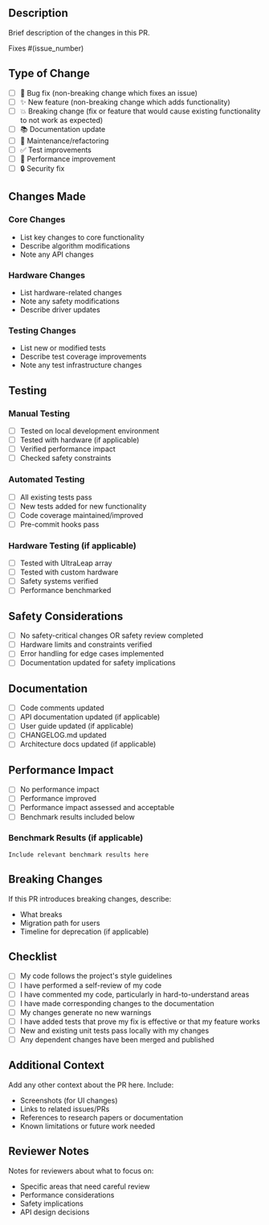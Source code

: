 ## Description

Brief description of the changes in this PR.

Fixes #(issue_number)

## Type of Change

- [ ] 🐛 Bug fix (non-breaking change which fixes an issue)
- [ ] ✨ New feature (non-breaking change which adds functionality)
- [ ] 💥 Breaking change (fix or feature that would cause existing functionality to not work as expected)
- [ ] 📚 Documentation update
- [ ] 🔧 Maintenance/refactoring
- [ ] ✅ Test improvements
- [ ] 🚀 Performance improvement
- [ ] 🔒 Security fix

## Changes Made

### Core Changes
- List key changes to core functionality
- Describe algorithm modifications
- Note any API changes

### Hardware Changes
- List hardware-related changes
- Note any safety modifications
- Describe driver updates

### Testing Changes
- List new or modified tests
- Describe test coverage improvements
- Note any test infrastructure changes

## Testing

### Manual Testing
- [ ] Tested on local development environment
- [ ] Tested with hardware (if applicable)
- [ ] Verified performance impact
- [ ] Checked safety constraints

### Automated Testing
- [ ] All existing tests pass
- [ ] New tests added for new functionality
- [ ] Code coverage maintained/improved
- [ ] Pre-commit hooks pass

### Hardware Testing (if applicable)
- [ ] Tested with UltraLeap array
- [ ] Tested with custom hardware
- [ ] Safety systems verified
- [ ] Performance benchmarked

## Safety Considerations

- [ ] No safety-critical changes OR safety review completed
- [ ] Hardware limits and constraints verified
- [ ] Error handling for edge cases implemented
- [ ] Documentation updated for safety implications

## Documentation

- [ ] Code comments updated
- [ ] API documentation updated (if applicable)
- [ ] User guide updated (if applicable)
- [ ] CHANGELOG.md updated
- [ ] Architecture docs updated (if applicable)

## Performance Impact

- [ ] No performance impact
- [ ] Performance improved
- [ ] Performance impact assessed and acceptable
- [ ] Benchmark results included below

### Benchmark Results (if applicable)
```
Include relevant benchmark results here
```

## Breaking Changes

If this PR introduces breaking changes, describe:
- What breaks
- Migration path for users
- Timeline for deprecation (if applicable)

## Checklist

- [ ] My code follows the project's style guidelines
- [ ] I have performed a self-review of my code
- [ ] I have commented my code, particularly in hard-to-understand areas
- [ ] I have made corresponding changes to the documentation
- [ ] My changes generate no new warnings
- [ ] I have added tests that prove my fix is effective or that my feature works
- [ ] New and existing unit tests pass locally with my changes
- [ ] Any dependent changes have been merged and published

## Additional Context

Add any other context about the PR here. Include:
- Screenshots (for UI changes)
- Links to related issues/PRs
- References to research papers or documentation
- Known limitations or future work needed

## Reviewer Notes

Notes for reviewers about what to focus on:
- Specific areas that need careful review
- Performance considerations
- Safety implications
- API design decisions